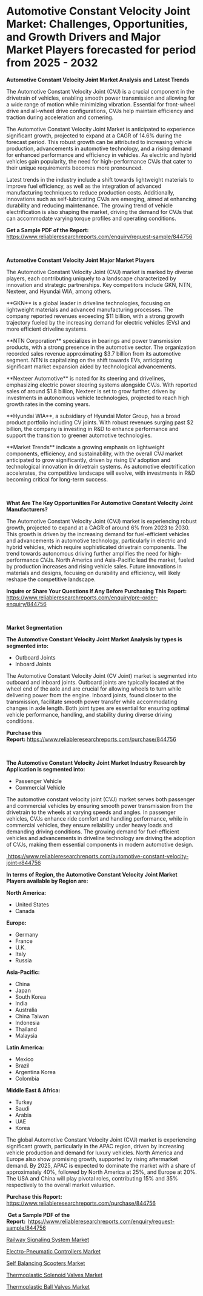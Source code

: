 <p><h1>Automotive Constant Velocity Joint Market: Challenges, Opportunities, and Growth Drivers and Major Market Players forecasted for period from 2025 - 2032</h1></p><p><strong>Automotive Constant Velocity Joint Market Analysis and Latest Trends</strong></p>
<p><p>The Automotive Constant Velocity Joint (CVJ) is a crucial component in the drivetrain of vehicles, enabling smooth power transmission and allowing for a wide range of motion while minimizing vibration. Essential for front-wheel drive and all-wheel drive configurations, CVJs help maintain efficiency and traction during acceleration and cornering.</p><p>The Automotive Constant Velocity Joint Market is anticipated to experience significant growth, projected to expand at a CAGR of 14.6% during the forecast period. This robust growth can be attributed to increasing vehicle production, advancements in automotive technology, and a rising demand for enhanced performance and efficiency in vehicles. As electric and hybrid vehicles gain popularity, the need for high-performance CVJs that cater to their unique requirements becomes more pronounced.</p><p>Latest trends in the industry include a shift towards lightweight materials to improve fuel efficiency, as well as the integration of advanced manufacturing techniques to reduce production costs. Additionally, innovations such as self-lubricating CVJs are emerging, aimed at enhancing durability and reducing maintenance. The growing trend of vehicle electrification is also shaping the market, driving the demand for CVJs that can accommodate varying torque profiles and operating conditions.</p></p>
<p><strong>Get a Sample PDF of the Report:&nbsp;</strong> <a href="https://www.reliableresearchreports.com/enquiry/request-sample/844756?utm_campaign=13&utm_medium=2&utm_source=Github&utm_content=ia&utm_term=30032025&utm_id=automotive-constant-velocity-joint">https://www.reliableresearchreports.com/enquiry/request-sample/844756</a></p>
<p>&nbsp;</p>
<p><strong>Automotive Constant Velocity Joint Major Market Players</strong></p>
<p><p>The Automotive Constant Velocity Joint (CVJ) market is marked by diverse players, each contributing uniquely to a landscape characterized by innovation and strategic partnerships. Key competitors include GKN, NTN, Nexteer, and Hyundai WIA, among others.</p><p>**GKN** is a global leader in driveline technologies, focusing on lightweight materials and advanced manufacturing processes. The company reported revenues exceeding $11 billion, with a strong growth trajectory fueled by the increasing demand for electric vehicles (EVs) and more efficient driveline systems.</p><p>**NTN Corporation** specializes in bearings and power transmission products, with a strong presence in the automotive sector. The organization recorded sales revenue approximating $3.7 billion from its automotive segment. NTN is capitalizing on the shift towards EVs, anticipating significant market expansion aided by technological advancements.</p><p>**Nexteer Automotive** is noted for its steering and drivelines, emphasizing electric power steering systems alongside CVJs. With reported sales of around $1.8 billion, Nexteer is set to grow further, driven by investments in autonomous vehicle technologies, projected to reach high growth rates in the coming years.</p><p>**Hyundai WIA**, a subsidiary of Hyundai Motor Group, has a broad product portfolio including CV joints. With robust revenues surging past $2 billion, the company is investing in R&D to enhance performance and support the transition to greener automotive technologies.</p><p>**Market Trends** indicate a growing emphasis on lightweight components, efficiency, and sustainability, with the overall CVJ market anticipated to grow significantly, driven by rising EV adoption and technological innovation in drivetrain systems. As automotive electrification accelerates, the competitive landscape will evolve, with investments in R&D becoming critical for long-term success.</p></p>
<p>&nbsp;</p>
<p><strong>What Are The Key Opportunities For Automotive Constant Velocity Joint Manufacturers?</strong></p>
<p><p>The Automotive Constant Velocity Joint (CVJ) market is experiencing robust growth, projected to expand at a CAGR of around 6% from 2023 to 2030. This growth is driven by the increasing demand for fuel-efficient vehicles and advancements in automotive technology, particularly in electric and hybrid vehicles, which require sophisticated drivetrain components. The trend towards autonomous driving further amplifies the need for high-performance CVJs. North America and Asia-Pacific lead the market, fueled by production increases and rising vehicle sales. Future innovations in materials and designs, focusing on durability and efficiency, will likely reshape the competitive landscape.</p></p>
<p><strong>Inquire or Share Your Questions If Any Before Purchasing This Report:</strong> <a href="https://www.reliableresearchreports.com/enquiry/pre-order-enquiry/844756?utm_campaign=13&utm_medium=2&utm_source=Github&utm_content=ia&utm_term=30032025&utm_id=automotive-constant-velocity-joint">https://www.reliableresearchreports.com/enquiry/pre-order-enquiry/844756</a></p>
<p>&nbsp;</p>
<p><strong>Market Segmentation</strong></p>
<p><strong>The Automotive Constant Velocity Joint Market Analysis by types is segmented into:</strong></p>
<p><ul><li>Outboard Joints</li><li>Inboard Joints</li></ul></p>
<p><p>The Automotive Constant Velocity Joint (CV Joint) market is segmented into outboard and inboard joints. Outboard joints are typically located at the wheel end of the axle and are crucial for allowing wheels to turn while delivering power from the engine. Inboard joints, found closer to the transmission, facilitate smooth power transfer while accommodating changes in axle length. Both joint types are essential for ensuring optimal vehicle performance, handling, and stability during diverse driving conditions.</p></p>
<p><strong>Purchase this Report:&nbsp;</strong><a href="https://www.reliableresearchreports.com/purchase/844756?utm_campaign=13&utm_medium=2&utm_source=Github&utm_content=ia&utm_term=30032025&utm_id=automotive-constant-velocity-joint">https://www.reliableresearchreports.com/purchase/844756</a></p>
<p>&nbsp;</p>
<p><strong>The Automotive Constant Velocity Joint Market Industry Research by Application is segmented into:</strong></p>
<p><ul><li>Passenger Vehicle</li><li>Commercial Vehicle</li></ul></p>
<p><p>The automotive constant velocity joint (CVJ) market serves both passenger and commercial vehicles by ensuring smooth power transmission from the drivetrain to the wheels at varying speeds and angles. In passenger vehicles, CVJs enhance ride comfort and handling performance, while in commercial vehicles, they ensure reliability under heavy loads and demanding driving conditions. The growing demand for fuel-efficient vehicles and advancements in driveline technology are driving the adoption of CVJs, making them essential components in modern automotive design.</p></p>
<p><a href="https://www.reliableresearchreports.com/automotive-constant-velocity-joint-r844756?utm_campaign=13&utm_medium=2&utm_source=Github&utm_content=ia&utm_term=30032025&utm_id=automotive-constant-velocity-joint">&nbsp;https://www.reliableresearchreports.com/automotive-constant-velocity-joint-r844756</a></p>
<p><strong>In terms of Region, the Automotive Constant Velocity Joint Market Players available by Region are:</strong></p>
<p>
    <p> <strong> North America: </strong>
        <ul>
            <li>United States</li>
            <li>Canada</li>
        </ul>
        </p> 
    <p> <strong> Europe: </strong>
        <ul>
            <li>Germany</li>
            <li>France</li>
            <li>U.K.</li>
            <li>Italy</li>
            <li>Russia</li>
        </ul>
        </p> 
    <p> <strong> Asia-Pacific: </strong>
        <ul>
            <li>China</li>
            <li>Japan</li>
            <li>South Korea</li>
            <li>India</li>
            <li>Australia</li>
            <li>China Taiwan</li>
            <li>Indonesia</li>
            <li>Thailand</li>
            <li>Malaysia</li>
        </ul>
        </p> 
    <p> <strong> Latin America: </strong>
        <ul>
            <li>Mexico</li>
            <li>Brazil</li>
            <li>Argentina Korea</li>
            <li>Colombia</li>
        </ul>
        </p> 
    <p> <strong> Middle East & Africa: </strong>
        <ul>
            <li>Turkey</li>
            <li>Saudi</li>
            <li>Arabia</li>
            <li>UAE</li>
            <li>Korea</li>
        </ul>
    </p>
    </p>
<p><p>The global Automotive Constant Velocity Joint (CVJ) market is experiencing significant growth, particularly in the APAC region, driven by increasing vehicle production and demand for luxury vehicles. North America and Europe also show promising growth, supported by rising aftermarket demand. By 2025, APAC is expected to dominate the market with a share of approximately 40%, followed by North America at 25%, and Europe at 20%. The USA and China will play pivotal roles, contributing 15% and 35% respectively to the overall market valuation.</p></p>
<p><strong>Purchase this Report: </strong><a href="https://www.reliableresearchreports.com/purchase/844756?utm_campaign=13&utm_medium=2&utm_source=Github&utm_content=ia&utm_term=30032025&utm_id=automotive-constant-velocity-joint">https://www.reliableresearchreports.com/purchase/844756</a></p>
<p>&nbsp;<strong>Get a Sample PDF of the Report:&nbsp;&nbsp;</strong><a href="https://www.reliableresearchreports.com/enquiry/request-sample/844756?utm_campaign=13&utm_medium=2&utm_source=Github&utm_content=ia&utm_term=30032025&utm_id=automotive-constant-velocity-joint">https://www.reliableresearchreports.com/enquiry/request-sample/844756</a></p>
<p><strong></strong></p>
<p><p><a href="https://github.com/sarialahipff/Market-Research-Report-List-1/blob/main/railway-signaling-system-market.md?utm_campaign=13&utm_medium=2&utm_source=Github&utm_content=ia&utm_term=30032025&utm_id=automotive-constant-velocity-joint">Railway Signaling System Market</a></p><p><a href="https://www.linkedin.com/pulse/regulatory-insights-electro-pneumatic-controllers-market-swpkf?utm_campaign=13&utm_medium=2&utm_source=Github&utm_content=ia&utm_term=30032025&utm_id=automotive-constant-velocity-joint">Electro-Pneumatic Controllers Market</a></p><p><a href="https://github.com/seemagarbeha/Market-Research-Report-List-1/blob/main/self-balancing-scooters-market.md?utm_campaign=13&utm_medium=2&utm_source=Github&utm_content=ia&utm_term=30032025&utm_id=automotive-constant-velocity-joint">Self Balancing Scooters Market</a></p><p><a href="https://www.linkedin.com/pulse/global-thermoplastic-solenoid-valves-market-focus-application-2brtc?utm_campaign=13&utm_medium=2&utm_source=Github&utm_content=ia&utm_term=30032025&utm_id=automotive-constant-velocity-joint">Thermoplastic Solenoid Valves Market</a></p><p><a href="https://www.linkedin.com/pulse/providing-view-both-historical-trends-future-projections-uycdc?utm_campaign=13&utm_medium=2&utm_source=Github&utm_content=ia&utm_term=30032025&utm_id=automotive-constant-velocity-joint">Thermoplastic Ball Valves Market</a></p></p>